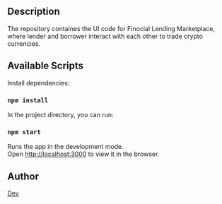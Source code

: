 ## Description

The repository containes the UI code for Finocial Lending Marketplace, where lender and borrower interact with each other to trade crypto currencies.


## Available Scripts

Install dependencies:

### `npm install`

In the project directory, you can run:

### `npm start`

Runs the app in the development mode.<br>
Open [http://localhost:3000](http://localhost:3000) to view it in the browser.

## Author

 [Dev](https://github.com/devilla)
